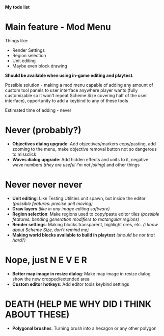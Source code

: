 **My todo list**

# Main feature - Mod Menu
Things like:
* Render Settings
* Region selection
* Unit editing
* Maybe even block drawing

**Should be available when using in-game editing and playtest.**

Possible solution - making a mod menu capable of adding any amount of custom tool panels to user interface anywhere player wants (fully customizable so it won't repeat Scheme Size covering half of the user interface), opportunity to add a keybind to any of these tools

Estimated time of adding - never

# Never (probably?)
* **Objectives dialog upgrade**: Add objectives/markers copy/pasting, add zooming to the menu, make objective removal button not so dangerous to missclick
* **Waves dialog upgrade**: Add hidden effects and units to it, negative wave numbers *(they are useful i'm not joking)* and other things

# Never never never
* **Unit editing**: Like Testing Utilities unit spawn, but inside the editor *(possible features: precise unit moving)*
* **Draw layers** *(like in any image editing software)*
* **Region selection**: Make regions used to copy/paste editor tiles *(possible features: bending generation modifiers to rectangular regions)*
* **Render settings**: Making blocks transparent, highlight ores, etc. *(i know about Scheme Size, don't remind me)*
* **Making world blocks available to build in playtest** *(should be not that hard?)*

# Nope, just N E V E R
* **Better map image in resize dialog**: Make map image in resize dialog show the new cropped/extended area
* **Custom editor hotkeys**: Add editor tools keybind settings

# DEATH (HELP ME WHY DID I THINK ABOUT THESE)
* **Polygonal brushes**: Turning brush into a hexagon or any other polygon
